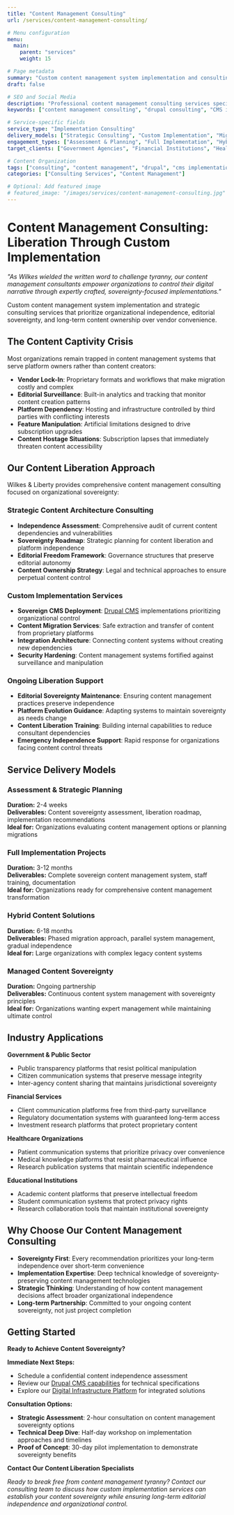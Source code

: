 ```yaml
---
title: "Content Management Consulting"
url: /services/content-management-consulting/

# Menu configuration
menu:
  main:
    parent: "services"
    weight: 15

# Page metadata
summary: "Custom content management system implementation and consulting services for organizations seeking editorial sovereignty and platform independence."
draft: false

# SEO and Social Media
description: "Professional content management consulting services specializing in Drupal CMS implementations, content liberation strategies, and digital sovereignty solutions."
keywords: ["content management consulting", "drupal consulting", "CMS implementation", "content sovereignty", "editorial independence"]

# Service-specific fields
service_type: "Implementation Consulting"
delivery_models: ["Strategic Consulting", "Custom Implementation", "Migration Services", "Ongoing Support"]
engagement_types: ["Assessment & Planning", "Full Implementation", "Hybrid Solutions", "Managed Services"]
target_clients: ["Government Agencies", "Financial Institutions", "Healthcare Organizations", "Educational Institutions"]

# Content Organization
tags: ["consulting", "content management", "drupal", "cms implementation", "digital sovereignty"]
categories: ["Consulting Services", "Content Management"]

# Optional: Add featured image
# featured_image: "/images/services/content-management-consulting.jpg"
---
```


# Content Management Consulting: Liberation Through Custom Implementation

*"As Wilkes wielded the written word to challenge tyranny, our content management consultants empower organizations to control their digital narrative through expertly crafted, sovereignty-focused implementations."*

Custom content management system implementation and strategic consulting services that prioritize organizational independence, editorial sovereignty, and long-term content ownership over vendor convenience.

## The Content Captivity Crisis

Most organizations remain trapped in content management systems that serve platform owners rather than content creators:

- **Vendor Lock-In**: Proprietary formats and workflows that make migration costly and complex
- **Editorial Surveillance**: Built-in analytics and tracking that monitor content creation patterns
- **Platform Dependency**: Hosting and infrastructure controlled by third parties with conflicting interests
- **Feature Manipulation**: Artificial limitations designed to drive subscription upgrades
- **Content Hostage Situations**: Subscription lapses that immediately threaten content accessibility

## Our Content Liberation Approach

Wilkes & Liberty provides comprehensive content management consulting focused on organizational sovereignty:

### Strategic Content Architecture Consulting
- **Independence Assessment**: Comprehensive audit of current content dependencies and vulnerabilities
- **Sovereignty Roadmap**: Strategic planning for content liberation and platform independence
- **Editorial Freedom Framework**: Governance structures that preserve editorial autonomy
- **Content Ownership Strategy**: Legal and technical approaches to ensure perpetual content control

### Custom Implementation Services
- **Sovereign CMS Deployment**: [Drupal CMS](/technology/content-management/drupal-cms/) implementations prioritizing organizational control
- **Content Migration Services**: Safe extraction and transfer of content from proprietary platforms
- **Integration Architecture**: Connecting content systems without creating new dependencies
- **Security Hardening**: Content management systems fortified against surveillance and manipulation

### Ongoing Liberation Support
- **Editorial Sovereignty Maintenance**: Ensuring content management practices preserve independence
- **Platform Evolution Guidance**: Adapting systems to maintain sovereignty as needs change
- **Content Liberation Training**: Building internal capabilities to reduce consultant dependencies
- **Emergency Independence Support**: Rapid response for organizations facing content control threats

## Service Delivery Models

### Assessment & Strategic Planning
**Duration:** 2-4 weeks  
**Deliverables:** Content sovereignty assessment, liberation roadmap, implementation recommendations  
**Ideal for:** Organizations evaluating content management options or planning migrations

### Full Implementation Projects
**Duration:** 3-12 months  
**Deliverables:** Complete sovereign content management system, staff training, documentation  
**Ideal for:** Organizations ready for comprehensive content management transformation

### Hybrid Content Solutions
**Duration:** 6-18 months  
**Deliverables:** Phased migration approach, parallel system management, gradual independence  
**Ideal for:** Large organizations with complex legacy content systems

### Managed Content Sovereignty
**Duration:** Ongoing partnership  
**Deliverables:** Continuous content system management with sovereignty principles  
**Ideal for:** Organizations wanting expert management while maintaining ultimate control

## Industry Applications

**Government & Public Sector**
- Public transparency platforms that resist political manipulation
- Citizen communication systems that preserve message integrity
- Inter-agency content sharing that maintains jurisdictional sovereignty

**Financial Services**
- Client communication platforms free from third-party surveillance
- Regulatory documentation systems with guaranteed long-term access
- Investment research platforms that protect proprietary content

**Healthcare Organizations**
- Patient communication systems that prioritize privacy over convenience
- Medical knowledge platforms that resist pharmaceutical influence
- Research publication systems that maintain scientific independence

**Educational Institutions**
- Academic content platforms that preserve intellectual freedom
- Student communication systems that protect privacy rights
- Research collaboration tools that maintain institutional sovereignty

## Why Choose Our Content Management Consulting

- **Sovereignty First**: Every recommendation prioritizes your long-term independence over short-term convenience
- **Implementation Expertise**: Deep technical knowledge of sovereignty-preserving content management technologies
- **Strategic Thinking**: Understanding of how content management decisions affect broader organizational independence
- **Long-term Partnership**: Committed to your ongoing content sovereignty, not just project completion

## Getting Started

**Ready to Achieve Content Sovereignty?**

**Immediate Next Steps:**
- Schedule a confidential content independence assessment
- Review our [Drupal CMS capabilities](/technology/content-management/drupal-cms/) for technical specifications
- Explore our [Digital Infrastructure Platform](/solutions/digital-infrastructure-platform/) for integrated solutions

**Consultation Options:**
- **Strategic Assessment**: 2-hour consultation on content management sovereignty options
- **Technical Deep Dive**: Half-day workshop on implementation approaches and timelines
- **Proof of Concept**: 30-day pilot implementation to demonstrate sovereignty benefits

**Contact Our Content Liberation Specialists**

*Ready to break free from content management tyranny? Contact our consulting team to discuss how custom implementation services can establish your content sovereignty while ensuring long-term editorial independence and organizational control.*
